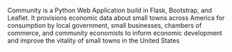 Community is a Python Web Application build in Flask, Bootstrap, and Leaflet. It provisions economic data about small towns across America for consumption by local government, small businesses, chambers of commerce, and community economists to inform economic development and improve the vitality of small towns in the United States 
